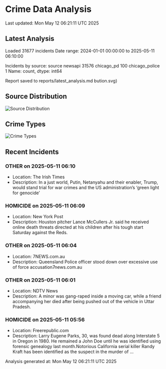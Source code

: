 # Crime Data Analysis
Last updated: Mon May 12 06:21:11 UTC 2025

## Latest Analysis

Loaded 31677 incidents
Date range: 2024-01-01 00:00:00 to 2025-05-11 06:10:00

Incidents by source:
source
newsapi           31576
chicago_pd          100
chicago_police        1
Name: count, dtype: int64

Report saved to reports/latest_analysis.md
bution.svg)

## Source Distribution
![Source Distribution](images/source_distribution.svg)

## Crime Types
![Crime Types](images/crime_types.svg)

## Recent Incidents

### OTHER on 2025-05-11 06:10
- Location: The Irish Times
- Description: In a just world, Putin, Netanyahu and their enabler, Trump, would stand trial for war crimes and the US administration’s ‘green light for genocide’


### HOMICIDE on 2025-05-11 06:09
- Location: New York Post
- Description: Houston pitcher Lance McCullers Jr. said he received online death threats directed at his children after his tough start Saturday against the Reds.


### OTHER on 2025-05-11 06:04
- Location: 7NEWS.com.au
- Description: Queensland Police officer stood down over excessive use of force accusation7news.com.au


### OTHER on 2025-05-11 06:01
- Location: NDTV News
- Description: A minor was gang-raped inside a moving car, while a friend accompanying her died after being pushed out of the vehicle in Uttar Pradesh.


### HOMICIDE on 2025-05-11 05:56
- Location: Freerepublic.com
- Description: Larry Eugene Parks, 30, was found dead along Interstate 5 in Oregon in 1980. He remained a John Doe until he was identified using forensic genealogy last month.Notorious California serial killer Randy Kraft has been identified as the suspect in the murder of …

Analysis generated at: Mon May 12 06:21:11 UTC 2025
